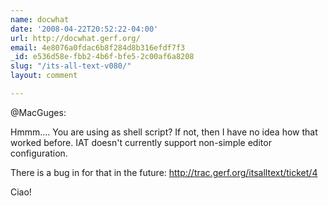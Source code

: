 ```yaml
---
name: docwhat
date: '2008-04-22T20:52:22-04:00'
url: http://docwhat.gerf.org/
email: 4e8076a0fdac6b8f284d8b316efdf7f3
_id: e536d58e-fbb2-4b6f-bfe5-2c00af6a8208
slug: "/its-all-text-v080/"
layout: comment

---
```


@MacGuges:

Hmmm.... You are using as shell script? If not, then I have no idea how that worked before.  IAT doesn't currently support non-simple editor configuration.

There is a bug in for that in the future: http://trac.gerf.org/itsalltext/ticket/4

Ciao!

